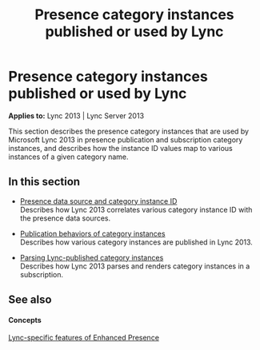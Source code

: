 ﻿---
title: Presence category instances published or used by Lync
TOCTitle: Presence category instances published or used by Lync
ms:assetid: b2a4f2dd-cf64-4249-9f96-b45a97fbd1cb
ms:mtpsurl: https://msdn.microsoft.com/library/Dn454672(v=office.15)
ms:contentKeyID: 57093184
ms.date: 07/24/2014
mtps_version: v=office.15
---

# Presence category instances published or used by Lync


**Applies to:** Lync 2013 | Lync Server 2013

This section describes the presence category instances that are used by Microsoft Lync 2013 in presence publication and subscription category instances, and describes how the instance ID values map to various instances of a given category name.

## In this section

  - [Presence data source and category instance ID](presence-data-source-and-category-instance-id.md)  
    Describes how Lync 2013 correlates various category instance ID with the presence data sources.

  - [Publication behaviors of category instances](publication-behaviors-of-category-instances.md)  
    Describes how various category instances are published in Lync 2013.

  - [Parsing Lync-published category instances](parsing-lync-published-category-instances.md)  
    Describes how Lync 2013 parses and renders category instances in a subscription.

## See also

#### Concepts

[Lync-specific features of Enhanced Presence](lync-specific-features-of-enhanced-presence.md)

